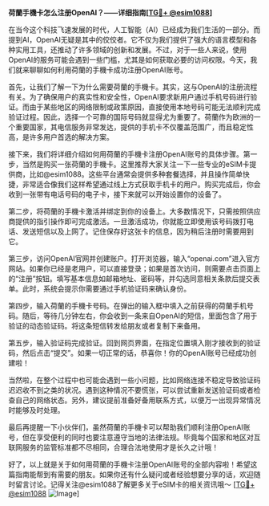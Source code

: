 **荷蘭手機卡怎么注册OpenAI？——详细指南[[TG💪+ @esim1088](https://t.me/s/esim1088)]**

在当今这个科技飞速发展的时代，人工智能（AI）已经成为我们生活的一部分。而提到AI，OpenAI无疑是其中的佼佼者。它不仅为我们提供了强大的语言模型和各种实用工具，还推动了许多领域的创新和发展。不过，对于一些人来说，使用OpenAI的服务可能会遇到一些门槛，尤其是如何获取必要的访问权限。今天，我们就来聊聊如何利用荷蘭的手機卡成功注册OpenAI账号。

首先，让我们了解一下为什么需要荷蘭的手機卡。其实，这与OpenAI的注册流程有关。为了确保用户的真实性和安全性，OpenAI要求新用户通过手机号码进行验证。而由于某些地区的网络限制或政策原因，直接使用本地号码可能无法顺利完成验证过程。因此，选择一个可靠的国际号码就显得尤为重要了。荷蘭作为欧洲的一个重要国家，其电信服务非常发达，提供的手机卡不仅覆盖范围广，而且稳定性高，是许多用户首选的解决方案。

接下来，我们将详细介绍如何用荷蘭的手機卡注册OpenAI账号的具体步骤。第一步，当然是购买一张荷蘭的手機卡。这里推荐大家关注一下一些专业的eSIM卡提供商，比如@esim1088。这些平台通常会提供多种套餐选择，并且操作简单快捷，非常适合像我们这样希望通过线上方式获取手机卡的用户。购买完成后，你会收到一张带有电话号码的电子卡，接下来就可以开始设置你的设备了。

第二步，将荷蘭的手機卡激活并绑定到你的设备上。大多数情况下，只需按照供应商提供的指引操作即可完成激活。一旦激活成功，你就能立即使用该号码拨打电话、发送短信以及上网了。记住保存好这张卡的信息，因为稍后注册时需要用到它。

第三步，访问OpenAI官网并创建账户。打开浏览器，输入“openai.com”进入官方网站。如果你已经是老用户，可以直接登录；如果是首次访问，则需要点击页面上的“注册”按钮。填写基本信息如邮箱地址、密码等，并勾选同意相关条款后提交表单。此时，系统会提示你需要通过手机验证码来确认身份。

第四步，输入荷蘭的手機卡号码。在弹出的输入框中填入之前获得的荷蘭手机号码。随后，等待几分钟左右，你会收到一条来自OpenAI的短信，里面包含了用于验证的动态验证码。将这条短信转发给朋友或者复制下来备用。

第五步，输入验证码完成验证。回到网页界面，在指定位置填入刚才接收到的验证码，然后点击“提交”。如果一切正常的话，恭喜你！你的OpenAI账号已经成功创建啦！

当然啦，在整个过程中也可能会遇到一些小问题，比如网络连接不稳定导致验证码迟迟收不到之类的状况。遇到这种情况不要慌张，可以尝试重新发送验证码或者检查自己的网络状态。另外，建议提前准备好备用联系方式，以便万一出现异常情况时能够及时处理。

最后再提醒一下小伙伴们，虽然荷蘭的手機卡可以帮助我们顺利注册OpenAI账号，但在享受便利的同时也要注意遵守当地的法律法规。毕竟每个国家和地区对互联网服务的监管标准都不尽相同，合理合法地使用才是长久之计哦！

好了，以上就是关于如何用荷蘭的手機卡注册OpenAI账号的全部内容啦！希望这篇指南能帮到有需要的朋友。如果你还有什么疑问或者经验想要分享的话，欢迎随时留言讨论。记得关注@esim1088了解更多关于eSIM卡的相关资讯哦～ [[TG💪+ @esim1088](https://t.me/s/esim1088) ![Image](https://i.postimg.cc/4NQfJmqS/Snipaste-2025-05-13-00-14-12.png)]